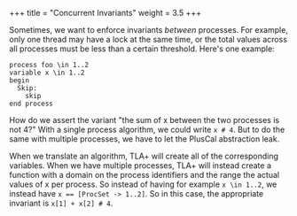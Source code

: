 +++
title = "Concurrent Invariants"
weight = 3.5
+++

Sometimes, we want to enforce invariants _between_ processes. For example, only one thread may have a lock at the same time, or the total values across all processes must be less than a certain threshold. Here's one example:

``` tla
process foo \in 1..2
variable x \in 1..2
begin
  Skip:
    skip
end process
```

How do we assert the variant "the sum of x between the two processes is not 4?" With a single process algorithm, we could write `x # 4`. But to do the same with multiple processes, we have to let the PlusCal abstraction leak.

When we translate an algorithm, TLA+ will create all of the corresponding variables. When we have multiple processes, TLA+ will instead create a function with a domain on the process identifiers and the range the actual values of x per process. So instead of having for example `x \in 1..2`, we instead have `x == [ProcSet -> 1..2]`. So in this case, the appropriate invariant is `x[1] + x[2] # 4`.
